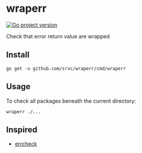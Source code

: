 # wraperr
[![Go project version](https://badge.fury.io/go/github.com%2Fsrvc%2Fwraperr.svg)](https://badge.fury.io/go/github.com%2Fsrvc%2Fwraperr)

Check that error return value are wrapped

## Install

```
go get -u github.com/srvc/wraperr/cmd/wraperr
```


## Usage

To check all packages beneath the current directory:

```
wraperr ./...
```


## Inspired

- [errcheck](https://github.com/kisielk/errcheck)
